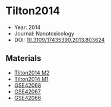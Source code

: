 <a name="article" />

# Tilton2014

* Year: 2014
* Journal: Nanotoxicology
* DOI: <a href="https://doi.org/10.3109/17435390.2013.803624">10.3109/17435390.2013.803624</a>

## Materials
* [Tilton2014 M2](nanowiki439.md)
* [Tilton2014 M1](nanowiki438.md)
* [GSE42068](nanowiki28.md)
* [GSE42067](nanowiki27.md)
* [GSE42066](nanowiki26.md)
